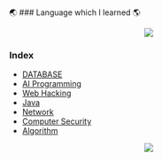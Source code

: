🌏 ### Language which I learned 🌎
<p align="center">
<img src="https://img.shields.io/badge/PYTHON-0696D7?style=for-the-badge&logo=Python&logoColor=yellow">  

### Index

- [DATABASE](https://github.com/Jinseop-Sim/PNU-Database)
- [AI Programming](https://github.com/Jinseop-Sim/PNU-AI-Programming)
- [Web Hacking](https://github.com/Jinseop-Sim/Web-Hacking-Study)
- [Java](https://github.com/Jinseop-Sim/PNU-Java)
- [Network](https://github.com/Jinseop-Sim/PNU-Network-Study)
- [Computer Security](https://github.com/Jinseop-Sim/PNU-Computer-Security)
- [Algorithm](https://github.com/Jinseop-Sim/Python-Study)

<p align="center">
<img src="https://github-readme-stats.vercel.app/api?username=Jinseop-Sim&show_icons=true&theme=gruvbox&hide=["issues"]">
